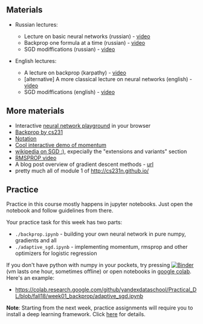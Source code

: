 
## Materials
* Russian lectures:
  * Lecture on basic neural networks (russian) - [video](https://yadi.sk/i/yyHZub6R3Ej5dV)
  * Backprop one formula at a time (russian) - [video](https://yadi.sk/i/0AuHgNsv3EHZhN)
  * SGD modiffications (russian) - [video](https://yadi.sk/i/SAGl44PS3EHZeK)

* English lectures:
  * A lecture on backprop (karpathy) - [video](https://www.youtube.com/watch?v=59Hbtz7XgjM)
  * [alternative] A more classical lecture on neural networks (english) - [video](https://www.youtube.com/watch?v=uXt8qF2Zzfo)
  * SGD modiffications (english) - [video](https://www.youtube.com/watch?v=nhqo0u1a6fw)


## More materials
  - Interactive [neural network playground](http://playground.tensorflow.org/) in your browser
  - [Backprop by cs231](http://cs231n.github.io/optimization-2/)
  - [Notation](http://cs231n.github.io/neural-networks-1/#nn)
  - [Cool interactive demo of momentum](http://distill.pub/2017/momentum/)
  - [wikipedia on SGD :)](https://en.wikipedia.org/wiki/Stochastic_gradient_descent), expecially the "extensions and variants" section
  - [RMSPROP video](https://www.youtube.com/watch?v=defQQqkXEfE)
  - A blog post overview of gradient descent methods - [url](http://ruder.io/optimizing-gradient-descent/)
  - pretty much all of module 1 of http://cs231n.github.io/



## Practice

Practice in this course mostly happens in jupyter notebooks. Just open the notebook and follow guidelines from there.

Your practice task for this week has two parts:
* `./backprop.ipynb` - building your own neural network in pure numpy, gradients and all
* `./adaptive_sgd.ipynb` - implementing momentum, rmsprop and other optimizers for logistic regression

If you don't have python with numpy in your pockets, try pressing [![Binder](https://mybinder.org/badge.svg)](https://mybinder.org/v2/gh/yandexdataschool/Practical_DL/fall18) (vm lasts one hour, sometimes offline) or open notebooks in [google colab](https://colab.research.google.com). Here's an example:
* https://colab.research.google.com/github/yandexdataschool/Practical_DL/blob/fall18/week01_backprop/adaptive_sgd.ipynb

__Note__: Starting from the next week, practice assignments will require you to install a deep learning framework. Click [here](https://github.com/yandexdataschool/Practical_DL/issues/6) for details.


